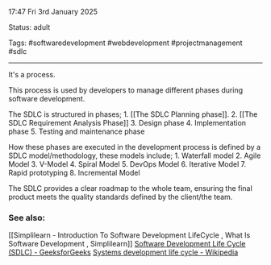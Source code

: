 17:47 Fri 3rd January 2025

Status: adult

Tags: #softwaredevelopment #webdevelopment #projectmanagement #sdlc

---
It's a process.

This process is used by developers to manage different phases during software development.

The SDLC is structured in phases;
	1. [[The SDLC Planning phase]].
	2. [[The SDLC Requirement Analysis Phase]]
	3. Design phase
	4. Implementation phase
	5. Testing and maintenance phase

How these phases are executed in the development process is defined by a SDLC model/methodology, these models include;
	1. Waterfall model
	2. Agile Model
	3. V-Model
	4. Spiral Model
	5. DevOps Model
	6. Iterative Model
	7. Rapid prototyping
	8. Incremental Model

The SDLC provides a clear roadmap to the whole team, ensuring the final product meets the quality standards defined by the client/the team.
### See also:
[[Simplilearn - Introduction To Software Development LifeCycle , What Is Software Development , Simplilearn]]
[Software Development Life Cycle (SDLC) - GeeksforGeeks](https://www.geeksforgeeks.org/software-development-life-cycle-sdlc/?utm_source=chatgpt.com)
[Systems development life cycle - Wikipedia](https://en.wikipedia.org/wiki/Systems_development_life_cycle)

